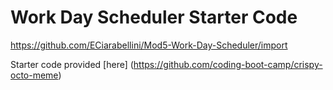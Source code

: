# Work Day Scheduler Starter Code

https://github.com/ECiarabellini/Mod5-Work-Day-Scheduler/import

Starter code provided [here] (https://github.com/coding-boot-camp/crispy-octo-meme)